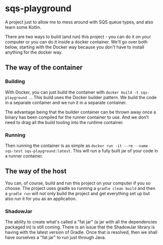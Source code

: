 # sqs-playground

A project just to allow me to mess around with SQS queue types, and also learn some Kotlin.

There are two ways to build (and run) this project - you can do it on your computer or you can do it inside a docker container. We'll go over both below, starting with the Docker way because you don't have to install anything for the docker way.

## The way of the container

### Building

With Docker, you can just build the container with `docker build -t sqs-playground .`. This build uses the Docker builder pattern. We build the code in a separate container and we run it in a separate container.

The advantage being that the builder container can be thrown away once a binary has been compiled for the runner container to use. And we don't need to drag all the build tooling into the runtime container.

### Running

Then running the container is as simple as `docker run -it --rm --name sqs-test sqs-playground:latest`. This will run a fully built jar of your code in a runner container.

## The way of the host

You can, of course, build and run this project on your computer if you so choose. The project uses gradle so running a `gradle clean build` and then a `gradle run` will not only build the project and get everything set up but also run it for you as an application.

### ShadowJar

The ability to create what's called a "fat jar" (a jar with all the dependencies packaged in) is still coming. There is an issue that the ShadowJar library is having with the latest version of Gradle. Once that is resolved, then we shall have ourselves a "fat jar" to run just through Java.
